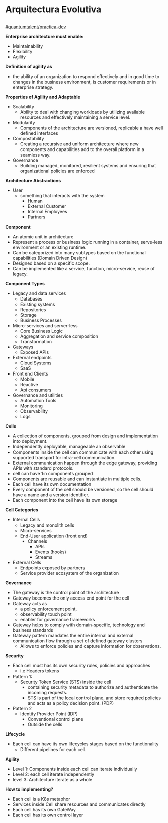 # Arquitectura Evolutiva

##

##

[#quantumtalent/practica-dev](bear://x-callback-url/open-tag?name=quantumtalent/practica-dev)

**Enterprise architecture must enable:**

* Maintainability
* Flexibility
* Agility

**Definition of agility as**

* the ability of an organization to respond effectively and in good time to changes in the business environment, is customer requirements or in enterprise strategy.

**Properties of Agility and Adaptable**

* Scalability
  * Ability to deal with changing workloads by utilizing available resources and effectively maintaining a service level.
* Modularity
  * Components of the architecture are versioned, replicable a have well defined interfaces
* Compostability
  * Creating a recursive and uniform architecture where new components and capabilities add to the overall platform in a seamless way.
* Governance
  * Building managed, monitored, resilient systems and ensuring that organizational policies are enforced

**Architecture Abstractions**

* User
  * something that interacts with the system
    * Human
    * External Customer
    * Internal Employees
    * Partners

**Component**

* An atomic unit in architecture
* Represent a process or business logic running in a container, serve-less environment or an existing runtime.
* Can be categorized into many subtypes based on the functional capabilities (Domain Driven Design)
* Designed based on a specific scope.
* Can be implemented like a service, function, micro-service, reuse of legacy.

**Component Types**

* Legacy and data services
  * Databases
  * Existing systems
  * Repositories
  * Storage
  * Business Processes
* Micro-services and server-less
  * Core Business Logic
  * Aggregation and service composition
  * Transformation
* Gateways
  * Exposed APIs
* External endpoints
  * Cloud Systems
  * SaaS
* Front end Clients
  * Mobile
  * Reactive
  * Api consumers
* Governance and utilities
  * Automation Tools
  * Monitoring
  * Observability
  * Logs

**Cells**

* A collection of components, grouped from design and implementation into deployment.
* Independently deployable, manageable an observable
* Components inside the cell can communicate with each other using supported transport for intra-cell communication.
* External communication happen through the edge gateway, providing APIs with standard protocols.
* cell can have 1:n components grouped
* Components are reusable and can instantiate in multiple cells.
* Each cell have its own documentation
* Every component of the cell should be versioned, so the cell should have a name and a version identifier.
* Each component into the cell have its own storage

**Cell Categories**

* Internal Cells
  * Legacy and monolith cells
  * Micro-services
  * End-User application (front end)
    * Channels
      * APIs
      * Events (hooks)
      * Streams
* External Cells
  * Endpoints exposed by partners
  * Service provider ecosystem of the organization

**Governance**

* The gateway is the control point of the architecture
* Gateway becomes the only access end point for the cell
* Gateway acts as
  * a policy enforcement point,
  * observability touch point
  * enabler for governance frameworks
* Gateway helps to comply with domain-specific, technology and business standards
* Gateway pattern mandates the entire internal and external communication flow through a set of defined gateway clusters
  * Allows to enforce policies and capture information for observations.

**Security**

* Each cell must has its own security rules, policies and approaches
  * i.e Headers tokens
* Pattern 1:
  * Security Token Service (STS) inside the cell
    * containing security metadata to authorize and authenticate the incoming requests.
    * STS is part of the local control plane, and store required policies and acts as a policy decision point. (PDP)
* Pattern 2
  * Identity Provider Point (IDP)
    * Conventional control plane
    * Outside the cells

**Lifecycle**

* Each cell can have its own lifecycles stages based on the functionality
  * Different pipelines for each cell.

**Agility**

* Level 1: Components inside each cell can iterate individually
* Level 2: each cell iterate independently
* level 3: Architecture iterate as a whole

**How to implementing?**

* Each cell is a K8s metaphor
* Services inside Cell share resources and communicates directly
* Each cell has its own GateWay
* Each cell has its own control layer
